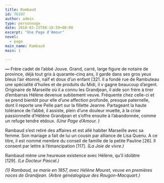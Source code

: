 ```yaml
---
title: Rambaud
id: 76197
author: admin
type: personnage
date: 2010-03-15T08:10:59+00:00
excerpt: "Une Page d'Amour"
novel:
  - page
main_name: Rambaud
main: 1

---
```

**—** Frère cadet de l&rsquo;abbé Jouve. Grand, carré, large figure de notaire de province, déjà tout gris à quarante-cinq ans, il garde dans ses gros yeux bleus l&rsquo;air étonné, naïf et doux d&rsquo;un enfant [321. Il a fondé rue de Rambuteau une spécialité d&rsquo;huiles et de produits du Midi, il v gagne beaucoup d&rsquo;argent. Originaire de Marseille où il a connu les Grandjean, il aide son frère à tirer d&rsquo;embarras Hélène devenue subitement veuve. Fréquente chez celle-ci et se prend bientôt pour elle d&rsquo;une affection profonde, presque paternelle, dont il reporte une Pelle part sur la fillette Jeanne. Partageant la haute tolérance de l&rsquo;abbé, il assiste, plein d&rsquo;une douleur muette, à la crise passionnelle d&rsquo;Hélène Grandjean et s&rsquo;offre ensuite à l&rsquo;abandonnée, comme un refuge tendre etdoux. _(Une Page d&rsquo;Amour. )_

Rambaud s&rsquo;est retiré des affaires et est allé habiter Marseille avec sa femme. Son mariage a fait de lui un cousin par alliance de Lisa Quenu. A ce titre, il est nommé membre du conseil de famille de la petite Pauline [26]. Il consent par lettre à l&rsquo;émancipation [117]. _(La Joie de vivre.)_

Rambaud mène une heureuse existence avec Hélène, qu&rsquo;il idolâtre [129]. _(Le Docteur Pascal.)_

_(1) Rambaud, se marie en 1857, avec Hélène Mouret, veuve en premières noces de Grandjean. (Arbre généalogique des Rougon-Macquart.)_